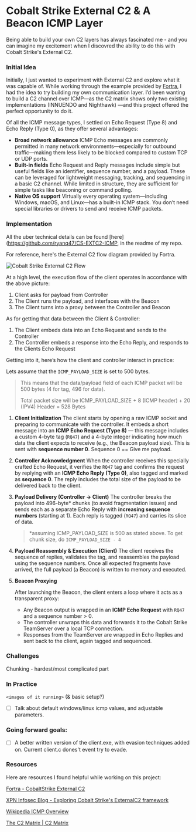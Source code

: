 # Cobalt Strike External C2 & A Beacon ICMP Layer

Being able to build your own C2 layers has always fascinated me - and you can imagine my excitement when I discovred the ability to do this with Cobalt Strike's External C2.

### Initial Idea

Initially, I just wanted to experiment with External C2 and explore what it was capable of. While working through the example provided by [Fortra](https://hstechdocs.helpsystems.com/manuals/cobaltstrike/current/userguide/content/extc2example.c), I had the idea to try building my own communication layer. I’d been wanting to build a C2 channel over ICMP—as the C2 matrix shows only two existing implementations (INNUENDO and Nighthawk) —and this project offered the perfect opportunity to do it.

Of all the ICMP message types, I settled on Echo Request (Type 8) and Echo Reply (Type 0), as they offer several advantages:

- **Broad network allowance**
  ICMP Echo messages are commonly permitted in many network environments—especially for outbound traffic—making them less likely to be blocked compared to custom TCP or UDP ports.
- **Built-in fields**
  Echo Request and Reply messages include simple but useful fields like an identifier, sequence number, and a payload. These can be leveraged for lightweight messaging, tracking, and sequencing in a basic C2 channel. While limited in structure, they are sufficient for simple tasks like beaconing or command polling.
- **Native OS support**
  Virtually every operating system—including Windows, macOS, and Linux—has a built-in ICMP stack. You don’t need special libraries or drivers to send and receive ICMP packets.

### Implementation

All the uber technical details can be found [here](https://github.com/ryanq47/CS-EXTC2-ICMP, in the readme of my repo.

For reference, here's the External C2 flow diagram provided by Fortra.

![Cobalt Strike External C2 Flow](https://www.mdsec.co.uk/wp-content/uploads/2019/02/extc2.png)

At a high level, the execution flow of the client operates in accordance with the above picture:

1. Client asks for payload from Controller
2. The Client runs the payload, and interfaces with the Beacon
3. The Client turns into a proxy between the Controller and Beacon

As for getting that data between the Client & Controller:

1. The Client embeds data into an Echo Request and sends to the Controller
2. The Controller embeds a response into the Echo Reply, and responds to the Clients Echo Request

Getting into it, here’s how the client and controller interact in practice:

Lets assume that the `ICMP_PAYLOAD_SIZE` is set to 500 bytes.

> This means that the data/payload field of each ICMP packet will be 500 bytes (4 for tag, 496 for data).
>
> Total packet size will be ICMP_PAYLOAD_SIZE + 8 (ICMP header) + 20 (IPV4) Header = 528 Bytes

1. **Client Initialization**
   The client starts by opening a raw ICMP socket and preparing to communicate with the controller. It embeds a short  message into an **ICMP Echo Request (Type 8)** — this message includes a custom 4-byte tag (`RQ47`) and a 4-byte integer indicating how much data the client expects to receive (e.g., the Beacon payload size). This is sent with **sequence number 0**. Sequence 0 == Give me payload.
2. **Controller Acknowledgment**
   When the controller receives this specially crafted Echo Request, it verifies the `RQ47` tag and confirms the request by replying with an **ICMP Echo Reply (Type 0)**, also tagged and marked as **sequence 0**. The reply includes the total size of the payload to be delivered back to the client.
3. **Payload Delivery (Controller → Client)**
   The controller breaks the payload into 496-byte* chunks (to avoid fragmentation issues) and sends each as a separate Echo Reply with **increasing sequence numbers** (starting at 1). Each reply is tagged (`RQ47`) and carries its slice of data.

   > *assuming ICMP_PAYLOAD_SIZE is 500 as stated above. To get chunk size, do `ICMP_PAYLOAD_SIZE - 4`
   >
4. **Payload Reassembly & Execution (Client)**
   The client receives the sequence of replies, validates the tag, and reassembles the payload using the sequence numbers. Once all expected fragments have arrived, the full payload (a Beacon) is written to memory and executed.
5. **Beacon Proxying**

   After launching the Beacon, the client enters a loop where it acts as a transparent proxy:

   - Any Beacon output is wrapped in an **ICMP Echo Request** with `RQ47` and a sequence number > 0.
   - The controller unwraps this data and forwards it to the Cobalt Strike TeamServer over a local TCP connection.
   - Responses from the TeamServer are wrapped in Echo Replies and sent back to the client, again tagged and sequenced.


### Challenges

Chunking - hardest/most complicated part

### In Practice

`<images of it running>` (& basic setup?)

- [ ] Talk about default windows/linux icmp values, and adjustable parameters.

### Going forward goals:

- [ ] A better written version of the client.exe, with evasion techniques added on. Current client.c dones't event try to evade.

### Resources

Here are resources I found helpful while working on this project:

[Fortra - CobaltStrike External C2](https://hstechdocs.helpsystems.com/manuals/cobaltstrike/current/userguide/content/topics/listener-infrastructue_external-c2.htm)

[XPN Infosec Blog - Exploring Cobalt Strike's ExternalC2 framework](https://blog.xpnsec.com/exploring-cobalt-strikes-externalc2-framework/)

[Wikipedia ICMP Overview](https://en.wikipedia.org/wiki/Internet_Control_Message_Protocol)

[The C2 Matrix | C2 Matrix](https://howto.thec2matrix.com/)
